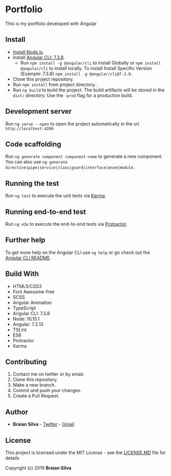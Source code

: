 # Portfolio

This is my portfolio developed with Angular

## Install

* [Install Node.js](https://nodejs.org/en/).
* Install [Angular CLI: 7.3.8](https://www.npmjs.com/package/@angular/cli/v/7.3.8).
  * Run `npm install -g @angular/cli` to install Globally or `npm install @angular/cli` to install locally. To install Install Specific Version (Example: 7.3.8) `npm install -g @angular/cli@7.3.8`.
* Clone this project repository.
* Run `npm install` from project directory..
* Run `ng build` to build the project. The build artifacts will be stored in the `dist/` directory. Use the `-prod` flag for a production build.

## Development server

Run `ng serve --open` to open the project automatically in the url `http://localhost:4200`

## Code scaffolding

Run `ng generate component component-name` to generate a new component. You can also use `ng generate directive|pipe|service|class|guard|interface|enum|module`.

## Running the test

Run `ng test` to execute the unit tests via [Karma](https://karma-runner.github.io/latest/index.html).

## Running end-to-end test

Run `ng e2e` to execute the end-to-end tests via [Protractor](http://www.protractortest.org/#/).

## Further help

To get more help on the Angular CLI use `ng help` or go check out the [Angular CLI README](https://github.com/angular/angular-cli/blob/master/README.md).

## Build With

* HTML5/CSS3
* Font Awesome-free
* SCSS
* Angular Animation
* TypeScript
* Angular CLI: 7.3.8
* Node: 10.15.1
* Angular: 7.2.13
* TSLint
* ES6
* Protractor
* Karma

## Contributing

1. Contact me on twitter or by email.
1. Clone this repository.
1. Make a new branch.
1. Commit and push your changes.
1. Create a Pull Request.

## Author

* **Braian Silva** - [Twitter](https://twitter.com/braiancode) - [Gmail](mailto:braiannogueirasilva@gmail.com)

## License

This project is licensed under the MIT License - see the [LICENSE.MD](LICENSE.MD) file for details

Copyright (c) 2019 **Braian Silva**